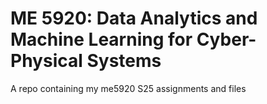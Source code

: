# ME 5920: Data Analytics and Machine Learning for Cyber-Physical Systems

A repo containing my me5920 S25 assignments and files

